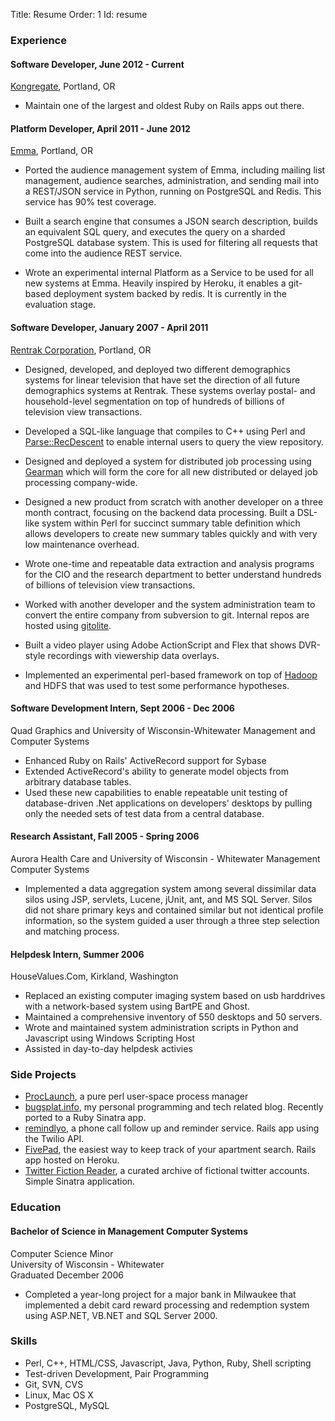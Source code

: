 Title: Resume
Order: 1
Id:    resume

### Experience ##

#### Software Developer, June 2012 - Current ####

[Kongregate](http://www.kongregate.com), Portland, OR

* Maintain one of the largest and oldest Ruby on Rails apps out there.

#### Platform Developer, April 2011 - June 2012 ###

[Emma](http://www.myemma.com), Portland, OR

* Ported the audience management system of Emma, including mailing list
  management, audience searches, administration, and sending mail
  into a REST/JSON service in Python, running on PostgreSQL and Redis.
  This service has 90% test coverage.

* Built a search engine that consumes a JSON search description,
  builds an equivalent SQL query, and executes the query on a sharded
  PostgreSQL database system. This is used for filtering all requests
  that come into the audience REST service.
  
* Wrote an experimental internal Platform as a Service to be used for all
  new systems at Emma. Heavily inspired by Heroku, it enables a git-based
  deployment system backed by redis. It is currently in the evaluation stage.

#### Software Developer, January 2007 - April 2011 ###

[Rentrak Corporation](http://www.rentrak.com), Portland, OR

* Designed, developed, and deployed two different demographics systems
  for linear television that have set the direction of all future demographics
  systems at Rentrak. These systems overlay postal- and household-level
  segmentation on top of hundreds of billions of television view transactions.

* Developed a SQL-like language that compiles to C++ using Perl and
  [Parse::RecDescent](http://search.cpan.org/dist/Parse-RecDescent) to
  enable internal users to query the view repository.

* Designed and deployed a system for distributed job processing using
  [Gearman](http://gearman.org) which will form the core for all new
  distributed or delayed job processing company-wide.

* Designed a new product from scratch with another developer on a three
  month contract, focusing on the backend data processing. Built a DSL-like
  system within Perl for succinct summary table definition which allows
  developers to create new summary tables quickly and with very low maintenance
  overhead.
  
* Wrote one-time and repeatable data extraction and analysis programs
  for the CIO and the research department to better understand hundreds of billions 
  of television view transactions. 

* Worked with another developer and the system administration team to
  convert the entire company from subversion to git. Internal repos are
  hosted using [gitolite](http://github.com/sitaramc/gitolite).
  
* Built a video player using Adobe ActionScript and Flex that shows
  DVR-style recordings with viewership data overlays.

* Implemented an experimental perl-based framework on top of
  [Hadoop](http://hadoop.apache.org/) and HDFS that was used to test some
  performance hypotheses.

#### Software Development Intern, Sept 2006 - Dec 2006

Quad Graphics and University of Wisconsin-Whitewater Management and Computer Systems

* Enhanced Ruby on Rails' ActiveRecord support for Sybase
* Extended ActiveRecord's ability to generate model objects from
  arbitrary database tables.
* Used these new capabilities to enable repeatable unit testing
  of database-driven .Net applications on developers' desktops by
  pulling only the needed sets of test data from a central database.
  
#### Research Assistant, Fall 2005 - Spring 2006

Aurora Health Care and University of Wisconsin - Whitewater Management Computer Systems

* Implemented a data aggregation system among several dissimilar data silos
  using JSP, servlets, Lucene, jUnit, ant, and MS SQL Server. Silos did not share 
  primary keys and contained similar but not identical profile information, so the 
  system guided a user through a three step selection and matching process.
  
#### Helpdesk Intern, Summer 2006

HouseValues.Com, Kirkland, Washington

* Replaced an existing computer imaging system based on usb harddrives with a network-based
  system using BartPE and Ghost.
* Maintained a comprehensive inventory of 550 desktops and 50 servers.
* Wrote and maintained system administration scripts in Python and Javascript using
  Windows Scripting Host
* Assisted in day-to-day helpdesk activies

### Side Projects

* [ProcLaunch](http://github.com/peterkeen/proclaunch), a pure perl user-space process manager
* [bugsplat.info](http://bugsplat.info), my personal programming and tech related blog. Recently ported to a Ruby Sinatra app.
* [remindlyo](http://www.remindlyo.com), a phone call follow up and reminder service. Rails app using the Twilio API.
* [FivePad](https://www.fivepad.me), the easiest way to keep track of your apartment search. Rails app hosted on Heroku.
* [Twitter Fiction Reader](http://twitter-fiction-reader.herokuapp.com), a curated archive of fictional twitter accounts. Simple Sinatra application.


### Education

#### Bachelor of Science in Management Computer Systems

Computer Science Minor  
University of Wisconsin - Whitewater  
Graduated December 2006

* Completed a year-long project for a major bank in Milwaukee that implemented a
  debit card reward processing and redemption system using ASP.NET, VB.NET and SQL Server 2000.
  
### Skills

* Perl, C++, HTML/CSS, Javascript, Java, Python, Ruby, Shell scripting
* Test-driven Development, Pair Programming
* Git, SVN, CVS
* Linux, Mac OS X
* PostgreSQL, MySQL

